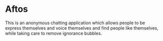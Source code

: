 # Aftos
This is an anonymous chatting application which allows people to be express themselves and voice themselves and find people like themselves, while taking care to remove ignorance bubbles.
